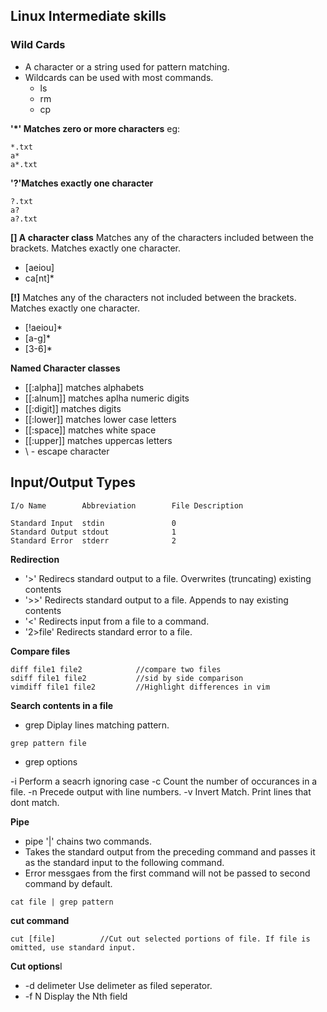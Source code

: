 ## Linux Intermediate skills

### Wild Cards

* A character or a string used for pattern matching.
* Wildcards can be used with most commands.
    * ls
    * rm
    * cp

**'*' Matches zero or more characters**
eg:
```
*.txt
a*
a*.txt
```

**'?'Matches exactly one character**

```
?.txt
a?
a?.txt
```
 
**[] A character class**
Matches any of the characters included between the brackets. Matches exactly one character.

* [aeiou]
* ca[nt]*

**[!]**
Matches any of the characters not included between the brackets. Matches exactly one character.
* [!aeiou]*
* [a-g]*
* [3-6]*

**Named Character classes**

* [[:alpha]]  matches alphabets
* [[:alnum]]  matches aplha numeric digits
* [[:digit]]  matches digits
* [[:lower]]  matches lower case letters
* [[:space]]  matches white space
* [[:upper]]  matches uppercas letters
* \ - escape character

## Input/Output Types

```
I/o Name        Abbreviation        File Description

Standard Input  stdin               0
Standard Output stdout              1
Standard Error  stderr              2
```

**Redirection**

* '>' Redirecs standard output to a file. Overwrites (truncating) existing contents
* '>>' Redirects standard output to a file. Appends to nay existing contents
* '<' Redirects input from a file to a command.
* '2>file' Redirects standard error to a file.

**Compare files**

```
diff file1 file2            //compare two files
sdiff file1 file2           //sid by side comparison
vimdiff file1 file2         //Highlight differences in vim
```

**Search contents in a file**

* grep      Diplay lines matching pattern.

```
grep pattern file
```
* grep options

-i Perform a seacrh ignoring case
-c Count the number of occurances in a file.
-n Precede output with line numbers.
-v Invert Match. Print lines that dont match.

**Pipe**

* pipe '|' chains two commands.
* Takes the standard output from the preceding command and passes it as the standard input to the following command.
* Error messgaes from the first command will not be passed to second command by default.

```
cat file | grep pattern
```
**cut command**

```
cut [file]          //Cut out selected portions of file. If file is omitted, use standard input.
```
**Cut options**I

* -d delimeter        Use delimeter as filed seperator.
* -f N                Display the Nth field








